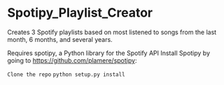 # Spotipy_Playlist_Creator
Creates 3 Spotify playlists based on most listened to songs from the last month, 6 months, and several years.

Requires spotipy, a Python library for the Spotify API
Install Spotipy by going to https://github.com/plamere/spotipy:

`Clone the repo`
`python setup.py install`

